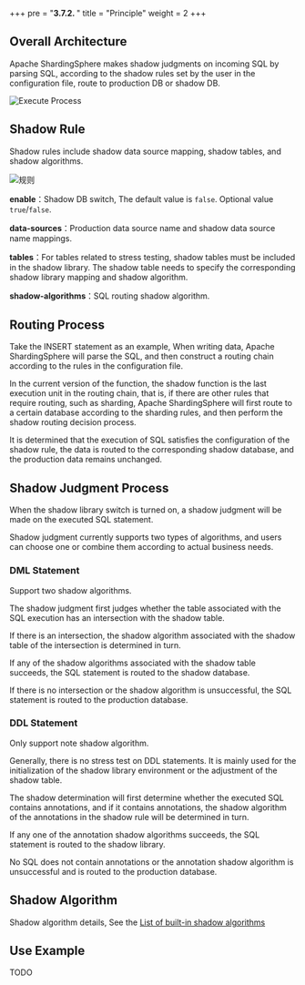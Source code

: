 +++
pre = "<b>3.7.2. </b>"
title = "Principle"
weight = 2
+++

## Overall Architecture

Apache ShardingSphere makes shadow judgments on incoming SQL by parsing SQL, according to the shadow rules set by the user in the configuration file,
route to production DB or shadow DB.

![Execute Process](https://shardingsphere.apache.org/document/current/img/shadow/execute.png)

## Shadow Rule

Shadow rules include shadow data source mapping, shadow tables, and shadow algorithms.

![规则](https://shardingsphere.apache.org/document/current/img/shadow/rule_en.png)

**enable**：Shadow DB switch, The default value is `false`. Optional value `true`/`false`.

**data-sources**：Production data source name and shadow data source name mappings.

**tables**：For tables related to stress testing, shadow tables must be included in the shadow library. 
The shadow table needs to specify the corresponding shadow library mapping and shadow algorithm.

**shadow-algorithms**：SQL routing shadow algorithm.


## Routing Process

Take the INSERT statement as an example, When writing data, Apache ShardingSphere will parse the SQL, and then construct a routing chain according to the rules in the configuration file.

In the current version of the function, the shadow function is the last execution unit in the routing chain, that is, if there are other rules that require routing, such as sharding, Apache ShardingSphere will first route to a certain database according to the sharding rules, and then
perform the shadow routing decision process.

It is determined that the execution of SQL satisfies the configuration of the shadow rule, the data is routed to the corresponding shadow database, and the production data remains unchanged.

## Shadow Judgment Process

When the shadow library switch is turned on, a shadow judgment will be made on the executed SQL statement.

Shadow judgment currently supports two types of algorithms, and users can choose one or combine them according to actual business needs.

### DML Statement

Support two shadow algorithms.

The shadow judgment first judges whether the table associated with the SQL execution has an intersection with the shadow table.

If there is an intersection, the shadow algorithm associated with the shadow table of the intersection is determined in turn.

If any of the shadow algorithms associated with the shadow table succeeds, the SQL statement is routed to the shadow database.

If there is no intersection or the shadow algorithm is unsuccessful, the SQL statement is routed to the production database.

### DDL Statement

Only support note shadow algorithm.

Generally, there is no stress test on DDL statements. It is mainly used for the initialization of the shadow library environment or the adjustment of the shadow table.

The shadow determination will first determine whether the executed SQL contains annotations, and if it contains annotations, the shadow algorithm of the annotations in the shadow rule will be determined in turn.

If any one of the annotation shadow algorithms succeeds, the SQL statement is routed to the shadow library.

No SQL does not contain annotations or the annotation shadow algorithm is unsuccessful and is routed to the production database.

## Shadow Algorithm

Shadow algorithm details, See the [List of built-in shadow algorithms](/en/user-manual/shardingsphere-jdbc/configuration/built-in-algorithm/shadow)

## Use Example

TODO
